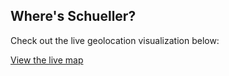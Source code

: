 ## Where's Schueller?

Check out the live geolocation visualization below:

[View the live map](file:///Users/seha/Downloads/Where's%20Schueller.html)
